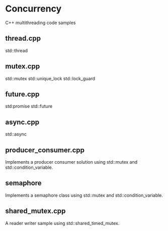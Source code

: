 # Concurrency
C++ multithreading code samples

## thread.cpp
std::thread

## mutex.cpp
std::mutex
std::unique_lock
std::lock_guard

## future.cpp
std:promise
std::future

## async.cpp
std::async

## producer_consumer.cpp
Implements a producer consumer solution using std::mutex and std::condition_variable.

## semaphore
Implements a semaphore class using std::mutex and std::condition_variable.

## shared_mutex.cpp
A reader writer sample using std::shared_timed_mutex.
